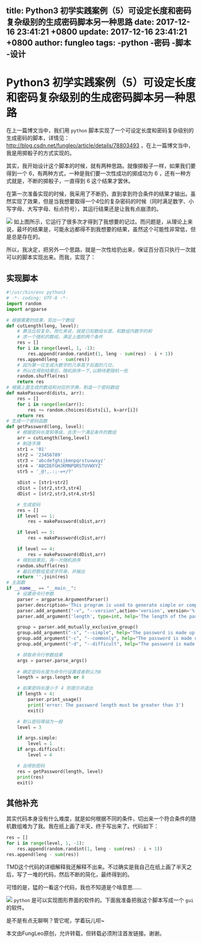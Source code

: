 title: Python3 初学实践案例（5）可设定长度和密码复杂级别的生成密码脚本另一种思路
date: 2017-12-16 23:41:21 +0800
update: 2017-12-16 23:41:21 +0800
author: fungleo
tags:
    -python
    -密码
    -脚本
    -设计
---

# Python3 初学实践案例（5）可设定长度和密码复杂级别的生成密码脚本另一种思路

在上一篇博文当中，我们用 `python` 脚本实现了一个可设定长度和密码复杂级别的生成密码的脚本，详情见：http://blog.csdn.net/fungleo/article/details/78803493 ，在上一篇博文当中，我是用掷骰子的方式实现的。

其实，我开始设计这个脚本的时候，就有两种思路。就像掷骰子一样，如果我们要得到一个 6，有两种方式，一种是我们要一次性成功的掷成功为 6 ，还有一种方式就是，不断的掷骰子，一直得到 6 这个结果才罢休。

在第一次准备实现的时候，我采用了不断扔，直到拿到符合条件的结果才输出。虽然实现了效果，但是当我想要取得一个4位的复杂密码的时候（同时满足数字、小写字母、大写字母、标点符号），其运行结果还是让我有点崩溃的。

![](https://raw.githubusercontent.com/fengcms/articles/master/image/32/489e445dd8317f3cd0b91e17f2ff8c.png)
如上图所示，它运行了很多次才得到了我想要的记过。而问题是，从理论上来说，最坏的结果是，可能永远都得不到我想要的结果，虽然这个可能性非常低，但是总是存在的。

所以，我决定，把另外一个思路，就是一次性给扔出来，保证百分百只执行一次就可以的脚本实现出来。而我，实现了：

## 实现脚本

```python
#!/usr/bin/env python3
# -*- coding: UTF-8 -*-
import random
import argparse

# 根据需要的结果，剪出一个数组
def cutLength(leng, level):
    # 算法比较复杂，简化来说，就是已知数组长度，和数组内数字的和
    # 求一个随机的数组，满足上面的两个条件
    res = []
    for i in range(level, 1, -1):
        res.append(random.randint(1, leng - sum(res) - i + 1))
    res.append(leng - sum(res))
    # 因为第一位生成大数字的几率高于后面的几位，
    # 所以在得到结果后，随机排序一下,以期待更随机一些
    random.shuffle(res)
    return res
# 根据上面生成的数组和对应的字典，制造一个密码数组
def makePassword(dists, arr):
    res = []
    for i in range(len(arr)):
        res += random.choices(dists[i], k=arr[i])
    return res
# 生成一个密码函数
def getPassword(leng, level):
    # 根据密码长度和等级，去求一个满足条件的数组
    arr = cutLength(leng,level)
    # 制造字典
    str1 = '01'
    str2 = '23456789'
    str3 = 'abcdefghijkmnpqrstuvwxyz'
    str4 = 'ABCDEFGHJKMNPQRSTUVWXYZ'
    str5 = '_@!,.:;-=+/?'

    sDist = [str1+str2]
    cDist = [str2,str3,str4]
    dDist = [str2,str3,str4,str5]

    # 生成密码
    res = []
    if level == 1:
        res = makePassword(sDist,arr)

    if level == 3:
        res = makePassword(cDist,arr)

    if level == 4:
        res = makePassword(dDist,arr)
    # 得到结果后，再一次随机排序
    random.shuffle(res)
    # 最后把数组变成字符串，并输出
    return ''.join(res)
# 主函数
if __name__ == "__main__":
    # 设置命令行参数
    parser = argparse.ArgumentParser()
    parser.description='This program is used to generate simple or complex passwords'
    parser.add_argument("-v", "--version",action='version', version='%(prog)s 1.0')
    parser.add_argument('length', type=int, help='The length of the password (Default 8)', nargs='?')

    group = parser.add_mutually_exclusive_group()
    group.add_argument("-s", "--simple", help="The password is made up of pure numbers", action="store_true")
    group.add_argument("-c", "--commonly", help="The password is made up of numbers and letters (Default)", action="store_true")
    group.add_argument("-d", "--difficult", help="The password is made up of numbers, letters, and punctuation", action="store_true")

    # 获取命令行参数结果
    args = parser.parse_args()
    
    # 确定密码长度为命令行设置或者默认为8
    length = args.length or 8

    # 如果密码长度小于 4 则提示并退出
    if length < 4:
        parser.print_usage()
        print('error: The password length must be greater than 3')
        exit()

    # 默认密码等级为一般
    level = 3

    if args.simple:
        level = 1
    if args.difficult:
        level = 4

    # 去得到密码
    res = getPassword(length, level)
    print(res)
    exit()
```

## 其他补充

其实代码本身没有什么难度，就是如何根据不同的条件，切出来一个符合条件的随机数组难为了我。我在纸上画了半天，终于写出来了。代码如下：

```python
res = []
for i in range(level, 1, -1):
    res.append(random.randint(1, leng - sum(res) - i + 1))
res.append(leng - sum(res))
```

TMD这个代码的详细解释我还解释不出来。不过确实是我自己在纸上画了半天之后，写了一堆的代码，然后不断的简化，最终得到的。

可惜的是，猛的一看这个代码，我也不知道是个啥意思……

![](https://raw.githubusercontent.com/fengcms/articles/master/image/21/f81d1addc95f18304392867eeef58a.png)
`python` 是可以实现图形界面的软件的。下面我准备把我这个脚本写成一个 `gui` 的软件。

是不是有点无聊啊？管它呢，学着玩儿呗~

本文由FungLeo原创，允许转载，但转载必须附注首发链接。谢谢。


